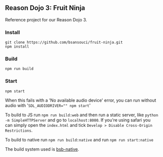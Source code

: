 Reason Dojo 3: Fruit Ninja
---

Reference project for our Reason Dojo 3.

### Install

```
git clone https://github.com/bsansouci/fruit-ninja.git
npm install
```

### Build
```
npm run build
```

### Start
```
npm start
```

When this fails with a 'No available audio device' error, you can run without audio with '`SDL_AUDIODRIVER="" npm start`'

To build to JS run `npm run build:web` and then run a static server, like `python -m SimpleHTTPServer` and go to `localhost:8000`. If you're using safari you can simply open the `index.html` and tick `Develop > Disable Cross-Origin Restrictions`.

To build to native run `npm run build:native` and run `npm run start:native`

The build system used is [bsb-native](https://github.com/bsansouci/bsb-native).
